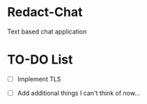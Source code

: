 # Redact-Chat
Text based chat application

# TO-DO List
- [ ] Implement TLS
- [ ] Add additional things I can't think of now...

